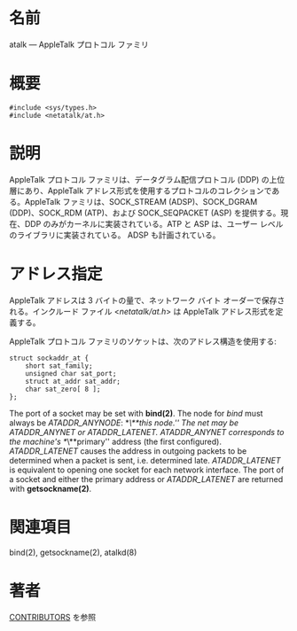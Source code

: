 # 名前

atalk — AppleTalk プロトコル ファミリ

# 概要

    #include <sys/types.h>
    #include <netatalk/at.h>

# 説明

AppleTalk プロトコル ファミリは、データグラム配信プロトコル (DDP)  の上位層にあり、AppleTalk
アドレス形式を使用するプロトコルのコレクションである。AppleTalk ファミリは、SOCK_STREAM (ADSP)、SOCK_DGRAM
(DDP)、SOCK_RDM (ATP)、および SOCK_SEQPACKET (ASP) を提供する。現在、DDP
のみがカーネルに実装されている。ATP と ASP は、ユーザー レベルのライブラリに実装されている。 ADSP も計画されている。

# アドレス指定

AppleTalk アドレスは 3 バイトの量で、ネットワーク バイト
オーダーで保存される。インクルード ファイル <*netatalk/at.h*\> は
AppleTalk アドレス形式を定義する。

AppleTalk プロトコル ファミリのソケットは、次のアドレス構造を使用する:

    struct sockaddr_at {
        short sat_family;
        unsigned char sat_port;
        struct at_addr sat_addr;
        char sat_zero[ 8 ];
    };

The port of a socket may be set with **bind(2)**. The node for *bind* must
always be *ATADDR_ANYNODE*: \**\\**this node.'' The net may be
*ATADDR_ANYNET* or *ATADDR_LATENET*. *ATADDR_ANYNET* corresponds to the
machine's \**\\**primary'' address (the first configured). *ATADDR_LATENET*
causes the address in outgoing packets to be determined when a packet is
sent, i.e. determined late. *ATADDR_LATENET* is equivalent to opening one
socket for each network interface. The port of a socket and either the
primary address or *ATADDR_LATENET* are returned with **getsockname(2)**.

# 関連項目

bind(2), getsockname(2), atalkd(8)

# 著者

[CONTRIBUTORS](https://netatalk.io/contributors) を参照
